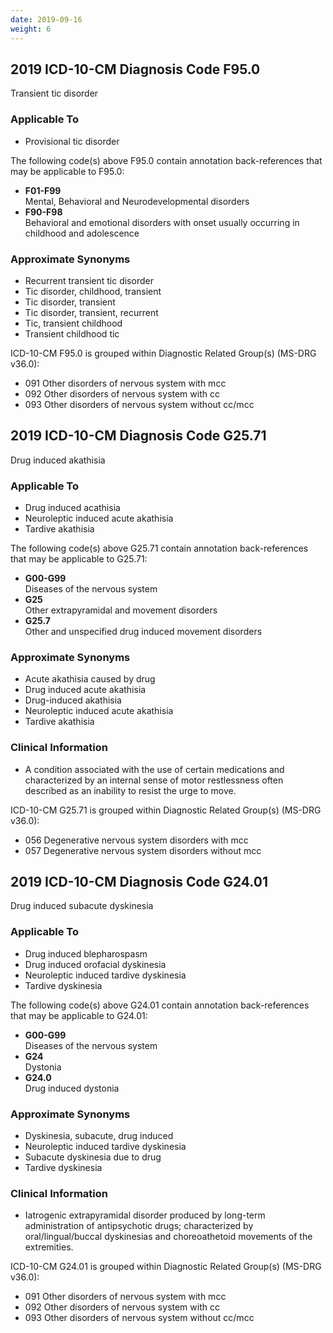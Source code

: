 ```yaml
---
date: 2019-09-16
weight: 6
---
```


## 2019 ICD-10-CM Diagnosis Code F95.0

Transient tic disorder

### Applicable To

* Provisional tic disorder

The following code(s) above F95.0 contain annotation back-references
that may be applicable to F95.0:

* **F01-F99**  
    Mental, Behavioral and Neurodevelopmental disorders
* **F90-F98**  
    Behavioral and emotional disorders with onset usually occurring in childhood and adolescence

### Approximate Synonyms

* Recurrent transient tic disorder
* Tic disorder, childhood, transient
* Tic disorder, transient
* Tic disorder, transient, recurrent
* Tic, transient childhood
* Transient childhood tic

ICD-10-CM F95.0 is grouped within Diagnostic Related Group(s) (MS-DRG v36.0):

* 091 Other disorders of nervous system with mcc
* 092 Other disorders of nervous system with cc
* 093 Other disorders of nervous system without cc/mcc

## 2019 ICD-10-CM Diagnosis Code G25.71

Drug induced akathisia

### Applicable To

* Drug induced acathisia
* Neuroleptic induced acute akathisia
* Tardive akathisia

The following code(s) above G25.71 contain annotation back-references
that may be applicable to G25.71:

* **G00-G99**  
    Diseases of the nervous system
* **G25**  
    Other extrapyramidal and movement disorders
* **G25.7**  
  Other and unspecified drug induced movement disorders

### Approximate Synonyms

* Acute akathisia caused by drug
* Drug induced acute akathisia
* Drug-induced akathisia
* Neuroleptic induced acute akathisia
* Tardive akathisia

### Clinical Information

* A condition associated with the use of certain medications and characterized by an internal sense of motor restlessness often described as an inability to resist the urge to move.

ICD-10-CM G25.71 is grouped within Diagnostic Related Group(s) (MS-DRG v36.0):

* 056 Degenerative nervous system disorders with mcc
* 057 Degenerative nervous system disorders without mcc

## 2019 ICD-10-CM Diagnosis Code G24.01

Drug induced subacute dyskinesia

### Applicable To

* Drug induced blepharospasm
* Drug induced orofacial dyskinesia
* Neuroleptic induced tardive dyskinesia
* Tardive dyskinesia

The following code(s) above G24.01 contain annotation back-references
that may be applicable to G24.01:

* **G00-G99**  
    Diseases of the nervous system
* **G24**  
    Dystonia
* **G24.0**  
    Drug induced dystonia

### Approximate Synonyms

* Dyskinesia, subacute, drug induced
* Neuroleptic induced tardive dyskinesia
* Subacute dyskinesia due to drug
* Tardive dyskinesia

### Clinical Information

* Iatrogenic extrapyramidal disorder produced by long-term administration of antipsychotic drugs; characterized by oral/lingual/buccal dyskinesias and choreoathetoid movements of the extremities.

ICD-10-CM G24.01 is grouped within Diagnostic Related Group(s) (MS-DRG v36.0):

* 091 Other disorders of nervous system with mcc
* 092 Other disorders of nervous system with cc
* 093 Other disorders of nervous system without cc/mcc
